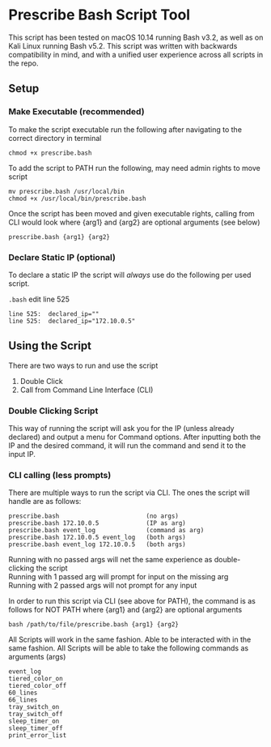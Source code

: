 # Prescribe Bash Script Tool

This script has been tested on macOS 10.14 running Bash v3.2, as well as on Kali Linux running Bash v5.2. This script was written with backwards compatibility in mind, and with a unified user experience across all scripts in the repo.

## Setup

### Make Executable (recommended)
To make the script executable run the following after navigating to the correct directory in terminal

```shell
chmod +x prescribe.bash
```

To add the script to PATH run the following, may need admin rights to move script

```shell
mv prescribe.bash /usr/local/bin
chmod +x /usr/local/bin/prescribe.bash
```

Once the script has been moved and given executable rights, calling from CLI would look where {arg1} and {arg2} are optional arguments (see below)

```shell
prescribe.bash {arg1} {arg2}
```

### Declare Static IP (optional)
To declare a static IP the script will *always* use do the following per used script.

`.bash` edit line 525

    line 525:  declared_ip=""
    line 525:  declared_ip="172.10.0.5"

## Using the Script
There are two ways to run and use the script
1) Double Click
2) Call from Command Line Interface (CLI)

### Double Clicking Script
This way of running the script will ask you for the IP (unless already declared) and output a menu for Command options. After inputting both the IP and the desired command, it will run the command and send it to the input IP.

### CLI calling (less prompts)
There are multiple ways to run the script via CLI. The ones the script will handle are as follows:

    prescribe.bash                        (no args)
    prescribe.bash 172.10.0.5             (IP as arg)
    prescribe.bash event_log              (command as arg)
    prescribe.bash 172.10.0.5 event_log   (both args)
    prescribe.bash event_log 172.10.0.5   (both args)

Running with no passed args will net the same experience as double-clicking the script<br>
Running with 1 passed arg will prompt for input on the missing arg<br>
Running with 2 passed args will not prompt for any input

In order to run this script via CLI (see above for PATH), the command is as follows for NOT PATH where {arg1} and {arg2} are optional arguments

```shell
bash /path/to/file/prescribe.bash {arg1} {arg2}
```

All Scripts will work in the same fashion. Able to be interacted with in the same fashion. All Scripts will be able to take the following commands as arguments (args)

    event_log
    tiered_color_on
    tiered_color_off
    60_lines
    66_lines
    tray_switch_on
    tray_switch_off
    sleep_timer_on
    sleep_timer_off
    print_error_list